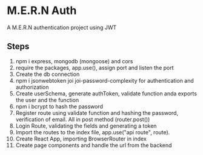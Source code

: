 # M.E.R.N Auth
 A M.E.R.N authentication project using JWT

## Steps

1. npm i express, mongodb (mongoose) and cors
2. require the packages, app.use(), assign port and listen the port
3. Create the db connection
4. npm i jsonwebtoken joi joi-password-complexity for authentication and authorization
5. Create userSchema, generate authToken, validate function anda exports the user and the function
6. npm i bcrypt to hash the password
7. Register route using validate function and hashing the password, verification of email. All in post method (router.post())
8. Login Route, validating the fields and generating a token
9. Import the routes to the index file, app.use("api route", route).
10. Create React App, importing BrowserRouter in index
11. Create page components and handle the url from the backend